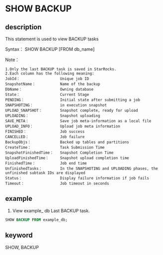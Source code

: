 # SHOW BACKUP

## description

This statement is used to view BACKUP tasks

Syntax：
SHOW BACKUP [FROM db_name]

Note：

```plain text
1.Only the last BACKUP task is saved in StarRocks.
2.Each column has the following meaning:
JobId：                  Unique job ID
SnapshotName：           Name of the backup
DbName：                 Owning database
State：                  Current Stage
PENDING：                Initial state after submitting a job
SNAPSHOTING：            in execution snapshot
UPLOAD_SNAPSHOT：        Snapshot complete, ready for upload
UPLOADING：              Snapshot uploading
SAVE_META：              Save job meta-information as a local file
UPLOAD_INFO：            Upload job meta information
FINISHED：               Job success
CANCELLED：              Job failure
BackupObjs：             Backed up tables and partitions
CreateTime：             Task Submission Time
SnapshotFinishedTime：   Snapshot Completion Time
UploadFinishedTime：     Snapshot upload completion time
FinishedTime：           Job end time
UnfinishedTasks：        In the SNAPSHOTING and UPLOADING phases, the unfinished subtask IDs are displayed
Status：                 Display failure information if job fails
Timeout：                Job timeout in seconds
```

## example

1. View example_ db Last BACKUP task.

```sql
SHOW BACKUP FROM example_db;
```

## keyword

SHOW, BACKUP
